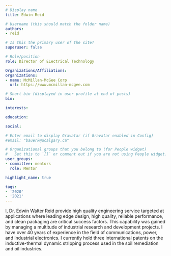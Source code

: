```yaml
---
# Display name
title: Edwin Reid

# Username (this should match the folder name)
authors:
- reid

# Is this the primary user of the site?
superuser: false

# Role/position
role: Director of ELectrical Technology

Organizations/Affiliations:
organizations:
- name: McMillan-McGee Corp
  url: https://www.mcmillan-mcgee.com

# Short bio (displayed in user profile at end of posts)
bio:

interests:

education:

social:

# Enter email to display Gravatar (if Gravatar enabled in Config)
#email: "bauerk@ucalgary.ca"

# Organizational groups that you belong to (for People widget)
#   Set this to `[]` or comment out if you are not using People widget.
user_groups:
- committee: mentors
  role: Mentor

highlight_name: true

tags:
- '2020'
- '2021'
---
```

I, Dr. Edwin Walter Reid provide high quality engineering service targeted at
applications where leading edge design, high quality, reliable performance, and
clean packaging are critical success factors. This capability was gained by
managing a multitude of industrial research and development projects. I have
over 40 years of experience in the field of communications, power, and
industrial electronics. I currently hold three international patents on the
inductive-thermal dynamic stripping process used in the soil remediation and oil
industries.
